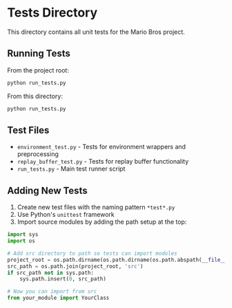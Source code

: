 # Tests Directory

This directory contains all unit tests for the Mario Bros project.

## Running Tests

From the project root:
```bash
python run_tests.py
```

From this directory:
```bash
python run_tests.py
```

## Test Files

- `environment_test.py` - Tests for environment wrappers and preprocessing
- `replay_buffer_test.py` - Tests for replay buffer functionality
- `run_tests.py` - Main test runner script

## Adding New Tests

1. Create new test files with the naming pattern `*test*.py`
2. Use Python's `unittest` framework
3. Import source modules by adding the path setup at the top:

```python
import sys
import os

# Add src directory to path so tests can import modules
project_root = os.path.dirname(os.path.dirname(os.path.abspath(__file__)))
src_path = os.path.join(project_root, 'src')
if src_path not in sys.path:
    sys.path.insert(0, src_path)

# Now you can import from src
from your_module import YourClass
```
